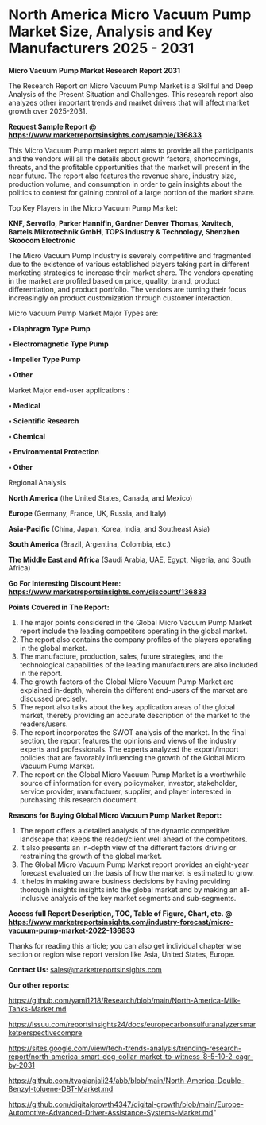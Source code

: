 # North America Micro Vacuum Pump Market Size, Analysis and Key Manufacturers 2025 - 2031

<strong>Micro Vacuum Pump Market Research Report 2031</strong>

The Research Report on Micro Vacuum Pump Market is a Skillful and Deep Analysis of the Present Situation and Challenges. This research report also analyzes other important trends and market drivers that will affect market growth over 2025-2031.

<strong>Request Sample Report @ <a href=https://www.marketreportsinsights.com/sample/136833>https://www.marketreportsinsights.com/sample/136833</a></strong>

This Micro Vacuum Pump market report aims to provide all the participants and the vendors will all the details about growth factors, shortcomings, threats, and the profitable opportunities that the market will present in the near future. The report also features the revenue share, industry size, production volume, and consumption in order to gain insights about the politics to contest for gaining control of a large portion of the market share.

Top Key Players in the Micro Vacuum Pump Market:

<strong>KNF, Servoflo, Parker Hannifin, Gardner Denver Thomas, Xavitech, Bartels Mikrotechnik GmbH, TOPS Industry & Technology, Shenzhen Skoocom Electronic</strong>

The Micro Vacuum Pump Industry is severely competitive and fragmented due to the existence of various established players taking part in different marketing strategies to increase their market share. The vendors operating in the market are profiled based on price, quality, brand, product differentiation, and product portfolio. The vendors are turning their focus increasingly on product customization through customer interaction.

Micro Vacuum Pump Market Major Types are:

<strong>• Diaphragm Type Pump

• Electromagnetic Type Pump

• Impeller Type Pump

• Other</strong>

Market Major end-user applications :

<strong>• Medical

• Scientific Research

• Chemical

• Environmental Protection

• Other</strong>

Regional Analysis

</u><strong><b>North America</b></strong> (the United States, Canada, and Mexico)

<strong><b>Europe </b></strong>(Germany, France, UK, Russia, and Italy)

<strong><b>Asia-Pacific</b></strong> (China, Japan, Korea, India, and Southeast Asia)

<strong><b>South America</b></strong> (Brazil, Argentina, Colombia, etc.)

<strong><b>The Middle East and Africa</b></strong> (Saudi Arabia, UAE, Egypt, Nigeria, and South Africa)

<strong>Go For Interesting Discount Here: <a href=https://www.marketreportsinsights.com/discount/136833>https://www.marketreportsinsights.com/discount/136833</a></strong>

<strong>Points Covered in The Report:</strong>
<ol>
  <li>The major points considered in the Global Micro Vacuum Pump Market report include the leading competitors operating in the global market.</li>
  <li>The report also contains the company profiles of the players operating in the global market.</li>
  <li>The manufacture, production, sales, future strategies, and the technological capabilities of the leading manufacturers are also included in the report.</li>
  <li>The growth factors of the Global Micro Vacuum Pump Market are explained in-depth, wherein the different end-users of the market are discussed precisely.</li>
  <li>The report also talks about the key application areas of the global market, thereby providing an accurate description of the market to the readers/users.</li>
  <li>The report incorporates the SWOT analysis of the market. In the final section, the report features the opinions and views of the industry experts and professionals. The experts analyzed the export/import policies that are favorably influencing the growth of the Global Micro Vacuum Pump Market.</li>
  <li>The report on the Global Micro Vacuum Pump Market is a worthwhile source of information for every policymaker, investor, stakeholder, service provider, manufacturer, supplier, and player interested in purchasing this research document.</li>
</ol>
<strong>Reasons for Buying Global Micro Vacuum Pump Market Report:</strong>

<ol>
  <li>The report offers a detailed analysis of the dynamic competitive landscape that keeps the reader/client well ahead of the competitors.</li>
  <li>It also presents an in-depth view of the different factors driving or restraining the growth of the global market.</li>
  <li>The Global Micro Vacuum Pump Market report provides an eight-year forecast evaluated on the basis of how the market is estimated to grow.</li>
  <li>It helps in making aware business decisions by having providing thorough insights insights into the global market and by making an all-inclusive analysis of the key market segments and sub-segments.</li>
</ol>
<strong>Access full Report Description, TOC, Table of Figure, Chart, etc. @ <a href=https://www.marketreportsinsights.com/industry-forecast/micro-vacuum-pump-market-2022-136833>https://www.marketreportsinsights.com/industry-forecast/micro-vacuum-pump-market-2022-136833</a></strong>


Thanks for reading this article; you can also get individual chapter wise section or region wise report version like Asia, United States, Europe.

<strong>Contact Us:</strong>
sales@marketreportsinsights.com

<strong>Our other reports:</strong>

<a href=https://github.com/yami1218/Research/blob/main/North-America-Milk-Tanks-Market.md>https://github.com/yami1218/Research/blob/main/North-America-Milk-Tanks-Market.md</a>

<a href=https://issuu.com/reportsinsights24/docs/europecarbonsulfuranalyzersmarketperspectivecompre>https://issuu.com/reportsinsights24/docs/europecarbonsulfuranalyzersmarketperspectivecompre</a>

<a href=https://sites.google.com/view/tech-trends-analysis/trending-research-report/north-america-smart-dog-collar-market-to-witness-8-5-10-2-cagr-by-2031>https://sites.google.com/view/tech-trends-analysis/trending-research-report/north-america-smart-dog-collar-market-to-witness-8-5-10-2-cagr-by-2031</a>

<a href=https://github.com/tyagianjali24/abb/blob/main/North-America-Double-Benzyl-toluene-DBT-Market.md>https://github.com/tyagianjali24/abb/blob/main/North-America-Double-Benzyl-toluene-DBT-Market.md</a>

<a href=https://github.com/digitalgrowth4347/digital-growth/blob/main/Europe-Automotive-Advanced-Driver-Assistance-Systems-Market.md>https://github.com/digitalgrowth4347/digital-growth/blob/main/Europe-Automotive-Advanced-Driver-Assistance-Systems-Market.md</a>"
